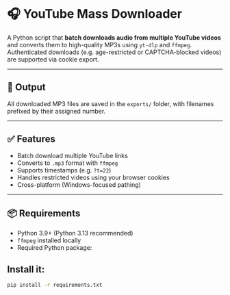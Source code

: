 # 🎧 YouTube Mass Downloader

A Python script that **batch downloads audio from multiple YouTube videos** and converts them to high-quality MP3s using `yt-dlp` and `ffmpeg`. Authenticated downloads (e.g. age-restricted or CAPTCHA-blocked videos) are supported via cookie export.

---

## 📁 Output

All downloaded MP3 files are saved in the `exports/` folder, with filenames prefixed by their assigned number.

---

## ✅ Features

- Batch download multiple YouTube links
- Converts to `.mp3` format with `ffmpeg`
- Supports timestamps (e.g. `?t=22`)
- Handles restricted videos using your browser cookies
- Cross-platform (Windows-focused pathing)

---

## 📦 Requirements

- Python 3.9+ (Python 3.13 recommended)
- `ffmpeg` installed locally
- Required Python package:


## Install it:

```bash
pip install -r requirements.txt
